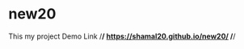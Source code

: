 # new20
This my project Demo Link
/****************************/
https://shamal20.github.io/new20/
/****************************/
